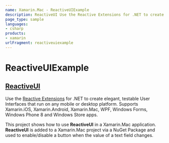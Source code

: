 ```yaml
---
name: Xamarin.Mac - ReactiveUIExample
description: ReactiveUI Use the Reactive Extensions for .NET to create elegant, testable User Interfaces that run on any mobile or desktop platform. Supports...
page_type: sample
languages:
- csharp
products:
- xamarin
urlFragment: reactiveuiexample
---
```

# ReactiveUIExample

## [ReactiveUI](http://reactiveui.net)
Use the [Reactive Extensions](https://rx.codeplex.com/) for .NET to create elegant, testable User Interfaces that run on any mobile or desktop platform. Supports Xamarin.iOS, Xamarin.Android, Xamarin.Mac, WPF, Windows Forms, Windows Phone 8 and Windows Store apps.

This project shows how to use **ReactiveUI** in a Xamarin.Mac application. **ReactiveUI** is added to a Xamarin.Mac project via a NuGet Package and used to enable/disable a button when the value of a text field changes.